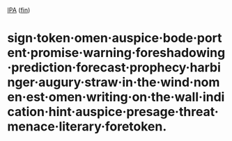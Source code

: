 [IPA](https://en.m.wiktionary.org/wiki/Wiktionary:International_Phonetic_Alphabet "Wiktionary:International Phonetic Alphabet")
([fin](https://en.wiktionary.org/wiki/enne))

# sign·token·omen·auspice·bode·portent·promise·warning·foreshadowing·prediction·forecast·prophecy·harbinger·augury·straw·in·the·wind·nomen·est·omen·writing·on·the·wall·indication·hint·auspice·presage·threat·menace·literary·foretoken. 